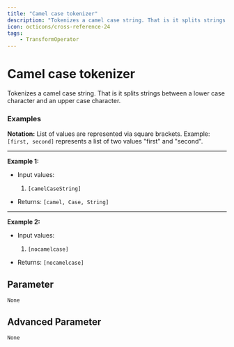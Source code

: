 ```yaml
---
title: "Camel case tokenizer"
description: "Tokenizes a camel case string. That is it splits strings between a lower case character and an upper case character."
icon: octicons/cross-reference-24
tags: 
    - TransformOperator
---
```

# Camel case tokenizer
<!-- This file was generated - DO NOT CHANGE IT MANUALLY -->



Tokenizes a camel case string. That is it splits strings between a lower case character and an upper case character.

### Examples

**Notation:** List of values are represented via square brackets. Example: `[first, second]` represents a list of two values "first" and "second".

---
**Example 1:**

* Input values:
    1. `[camelCaseString]`

* Returns: `[camel, Case, String]`


---
**Example 2:**

* Input values:
    1. `[nocamelcase]`

* Returns: `[nocamelcase]`




## Parameter

`None`

## Advanced Parameter

`None`